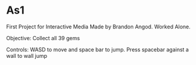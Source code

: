 # As1
 First Project for Interactive Media
Made by Brandon Angod. Worked Alone.


Objective: Collect all 39 gems

Controls: WASD to move and space bar to jump. Press spacebar against a wall to wall jump
